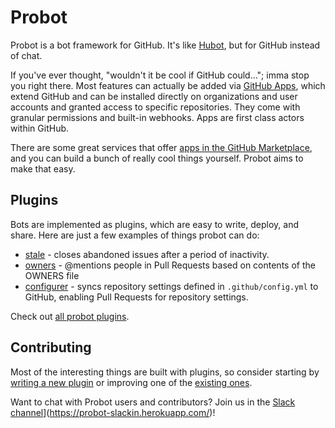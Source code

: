 # Probot

Probot is a bot framework for GitHub. It's like [Hubot](https://hubot.github.com/), but for GitHub instead of chat.

If you've ever thought, "wouldn't it be cool if GitHub could…"; imma stop you right there. Most features can actually be added via [GitHub Apps](https://developer.github.com/apps/), which extend GitHub and can be installed directly on organizations and user accounts and granted access to specific repositories. They come with granular permissions and built-in webhooks. Apps are first class actors within GitHub.

There are some great services that offer [apps in the GitHub Marketplace](https://github.com/marketplace), and you can build a bunch of really cool things yourself. Probot aims to make that easy.

## Plugins

Bots are implemented as plugins, which are easy to write, deploy, and share. Here are just a few examples of things probot can do:

- [stale](https://github.com/probot/stale) - closes abandoned issues after a period of inactivity.
- [owners](https://github.com/probot/owners) - @mentions people in Pull Requests based on contents of the OWNERS file
- [configurer](https://github.com/probot/configurer) - syncs repository settings defined in `.github/config.yml` to GitHub, enabling Pull Requests for repository settings.

Check out [all probot plugins](https://github.com/search?q=topic%3Aprobot-plugin&type=Repositories).

## Contributing

Most of the interesting things are built with plugins, so consider starting by [writing a new plugin](docs/plugins.md) or improving one of the [existing ones](https://github.com/search?q=topic%3Aprobot-plugin&type=Repositories).

Want to chat with Probot users and contributors? Join us in the [Slack channel](https://probot-slackin.herokuapp.com/badge.svg)](https://probot-slackin.herokuapp.com/)!
